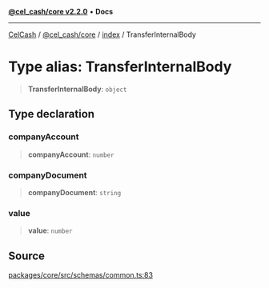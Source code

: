 [**@cel_cash/core v2.2.0**](../../README.md) • **Docs**

***

[CelCash](../../../../packages.md) / [@cel\_cash/core](../../README.md) / [index](../README.md) / TransferInternalBody

# Type alias: TransferInternalBody

> **TransferInternalBody**: `object`

## Type declaration

### companyAccount

> **companyAccount**: `number`

### companyDocument

> **companyDocument**: `string`

### value

> **value**: `number`

## Source

[packages/core/src/schemas/common.ts:83](https://github.com/Pyxlab/celcash/blob/f7cdc752c29f8a0dcef033e212602412d2050afc/packages/core/src/schemas/common.ts#L83)
